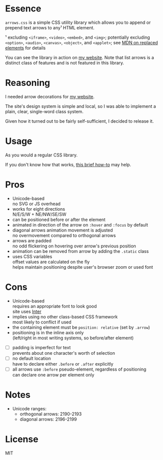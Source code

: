 # Essence

`arrows.css` is a simple CSS utility library which allows you to append or prepend text arrows to any¹ HTML element.

¹ excluding `<iframe>`, `<video>`, `<embed>`, and `<img>`; potentially excluding `<option>`, `<audio>`, `<canvas>`, `<object>`, and `<applet>`; see [MDN on replaced elements](https://developer.mozilla.org/en-US/docs/Web/CSS/Replaced_element) for details

You can see the library in action on [my website](https://hyperseeker.stream/). Note that list arrows is a distinct class of features and is not featured in this library.

# Reasoning

I needed arrow decorations for [my website](https://hyperseeker.stream/).

The site's design system is simple and local, so I was able to implement a plain, clear, single-word class system.

Given how it turned out to be fairly self-sufficient, I decided to release it.

# Usage

As you would a regular CSS library.

If you don't know how that works, [this brief how-to](https://www.w3schools.com/css/css_howto.asp) may help.

# Pros

* Unicode-based  
  no SVG or JS overhead
* works for eight directions  
  N/E/S/W + NE/NW/SE/SW
* can be positioned before or after the element
* animated in direction of the arrow on `:hover` and `:focus` by default
* diagonal arrows animation movement is adjusted  
  no overmovement compared to orthogonal arrows
* arrows are padded  
  no odd flickering on hovering over arrow's previous position
* animation can be removed from arrow by adding the `.static` class
* uses CSS variables  
  offset values are calculated on the fly  
  helps maintain positioning despite user's browser zoom or used font

# Cons

* Unicode-based  
  requires an appropriate font to look good  
  site uses [Inter](https://rsms.me/inter/)
* implies using no other class-based CSS framework  
  most likely to conflict if used
* the containing element must be `position: relative`
  (set by `.arrow`)
* positioning is in the inline axis only  
  (left/right in most writing systems, so before/after element)
  
- [ ] padding is imperfect for text  
  prevents about one character's worth of selection
- [ ] no default location  
  have to declare either `.before` or `.after` explicitly
- [ ] all arrows use `:before` pseudo-element, regardless of positioning  
  can declare one arrow per element only

# Notes

* Unicode ranges:
  - orthogonal arrows: 2190-2193
  - diagonal arrows: 2196-2199

# License

MIT